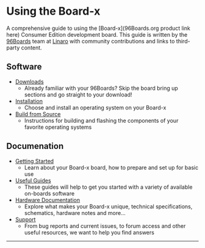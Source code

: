 <!---
---
title: Using the boardname
permalink: /documentation/consumer/boardname/
---
-->
# Using the Board-x

A comprehensive guide to using the [Board-x](96Boards.org product link here) Consumer Edition development board. This guide is written by the [96Boards](https://www.96boards.org) team at [Linaro](http://www.linaro.org) with community contributions and links to third-party content.

## Software

- [Downloads](downloads/)
   - Already familiar with your 96Boards? Skip the board bring up sections and go straight to your download!
- [Installation](installation/)
   - Choose and install an operating system on your Board-x
- [Build from Source](build/)
   - Instructions for building and flashing the components of your favorite operating systems

## Documenation

- [Getting Started](getting-started/)
   - Learn about your Board-x board, how to prepare and set up for basic use
- [Useful Guides](guides/)
   - These guides will help to get you started with a variety of available on-boards software
- [Hardware Documentation](hardware-docs/)
   - Explore what makes your Board-x unique, technical specifications, schematics, hardware notes and more...
- [Support](support/)
   - From bug reports and current issues, to forum access and other useful resources, we want to help you find answers

***
